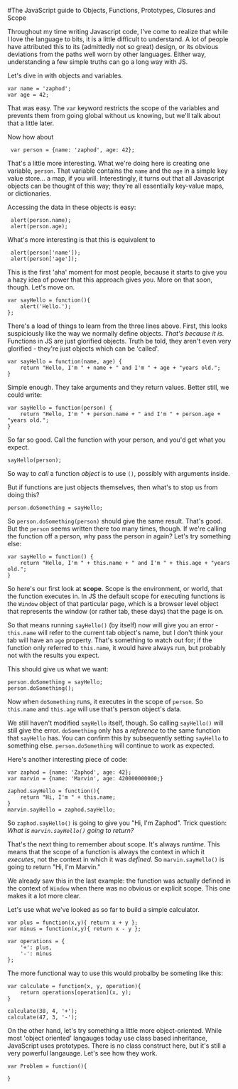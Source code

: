 <!--
~~~
title: "The Javascript Guide to Objects, Functions, Closures and Scope"
slug: /javascript-guide-to-objects-functions-prototpyes-closures-scope
date: 2011-12-06
publish: no
tags: [javascript]
~~~
-->

#The JavaScript guide to Objects, Functions, Prototypes, Closures and Scope

Throughout my time writing Javascript code, I've come to realize that while I love the language to bits, it is a little difficult to understand. A lot of people have attributed this to its  (admittedly not so great) design, or its obvious deviations from the paths well worn by other languages. Either way, understanding a few simple truths can go a long way with JS. 

Let's dive in with objects and variables. 

    var name = 'zaphod';
    var age = 42;

That was easy. The `var` keyword restricts the scope of the variables and prevents them from going global without us knowing, but we'll talk about that a little later. 

Now how about

	 var person = {name: 'zaphod', age: 42};

That's a little more interesting. What we're doing here is creating one variable, `person`. That variable contains the `name` and the `age` in a simple key value store… a map, if you will. Interestingly, it turns out that all Javascript objects can be thought of this way; they're all essentially key-value maps, or dictionaries. 

Accessing the data in these objects is easy:

	 alert(person.name);
	 alert(person.age);

What's more interesting is that this is equivalent to 

	 alert(person['name']);
	 alert(person['age']);

This is the first 'aha' moment for most people, because it starts to give you a hazy idea of power that this approach gives you. More on that soon, though. Let's move on. 

    var sayHello = function(){
        alert('Hello.');    
    };

There's a load of things to learn from the three lines above. First, this looks suspiciously like the way we normally define objects. *That's because it is.* Functions in JS are just glorified objects. Truth be told, they aren't even very glorified - they're just objects which can be 'called'.

    var sayHello = function(name, age) {
        return "Hello, I'm " + name + " and I'm " + age + "years old.";
    }

Simple enough. They take arguments and they return values. Better still, we could write: 

    var sayHello = function(person) {
        return "Hello, I'm " + person.name + " and I'm " + person.age + "years old.";
    }

So far so good. Call the function with your person, and you'd get what you expect. 

    sayHello(person);

So way to *call* a function *object* is to use `()`, possibly with arguments inside. 

But if functions are just objects themselves, then what's to stop us from doing this?

    person.doSomething = sayHello;

So `person.doSomething(person)` should give the same result. That's good. But the `person` seems written there too many times, though. If we're calling the function off a person, why pass the person in again? Let's try something else:

    var sayHello = function() {
        return "Hello, I'm " + this.name + " and I'm " + this.age + "years old.";
    }

So here's our first look at **scope**. Scope is the environment, or world, that the function executes in. In JS the default scope for executing functions is the `Window` object of that particular page, which is a browser level object that represents the window (or rather tab, these days) that the page is on. 

So that means running `sayHello()` (by itself) now will give you an error - `this.name` will refer to the current tab object's name, but I don't think your tab will have an `age` property. That's something to watch out for; if the function only referred to `this.name`, it would have always run, but probably not with the results you expect. 

This should give us what we want:
    
    person.doSomething = sayHello;
    person.doSomething();

Now when `doSomething` runs, it executes in the scope of `person`. So `this.name` and `this.age` will use that's person object's data. 

We still haven't modified `sayHello` itself, though. So calling `sayHello()` will still give the error. `doSomething` only has a *reference* to the same function that `sayHello` has. You can confirm this by subsequently setting `sayHello` to something else. `person.doSomething` will continue to work as expected. 

Here's another interesting piece of code:

    var zaphod = {name: 'Zaphod', age: 42};
    var marvin = {name: 'Marvin', age: 420000000000;}

    zaphod.sayHello = function(){
        return "Hi, I'm " + this.name;
    }
    marvin.sayHello = zaphod.sayHello;

So `zaphod.sayHello()` is going to give you "Hi, I'm Zaphod". Trick question: *What is `marvin.sayHello()` going to return?* 

That's the next thing to remember about scope. It's always *runtime*. This means that the scope of a function is always the context in which it *executes*, not the context in which it was *defined*. So `marvin.sayHello()` is going to return "Hi, I'm Marvin."

We already saw this in the last example: the function was actually defined in the context of `Window` when there was no obvious or explicit scope. This one makes it a lot more clear. 

Let's use what we've looked as so far to build a simple calculator. 

    var plus = function(x,y){ return x + y };
    var minus = function(x,y){ return x - y };

    var operations = {
        '+': plus,
        '-': minus
    };

The more functional way to use this would probalby be someting like this:

    var calculate = function(x, y, operation){
        return operations[operation](x, y);
    }
    
    calculate(38, 4, '+');
    calculate(47, 3, '-');
    
On the other hand, let's try something a little more object-oriented. While most 'object oriented' langauges today use class based inheritance, JavaScript uses prototypes. There is no class construct here, but it's still a very powerful langauage. Let's see how they work.

    var Problem = function(){
        
    }
    
    




    































